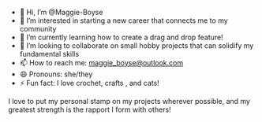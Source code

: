 - 👋 Hi, I’m @Maggie-Boyse
- 👀 I’m interested in starting a new career that connects me to my community
- 🌱 I’m currently learning how to create a drag and drop feature!
- 💞️ I’m looking to collaborate on small hobby projects that can solidify my fundamental skills
- 📫 How to reach me: maggie_boyse@outlook.com
- 😄 Pronouns: she/they
- ⚡ Fun fact: I love crochet, crafts , and cats!

I love to put my personal stamp on my projects wherever possible, and my greatest strength is the rapport I form with others!
